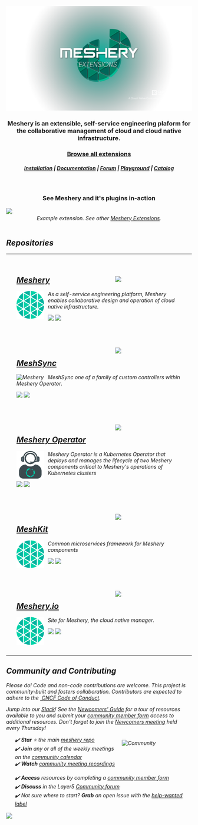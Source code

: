 <div>
    <!-- Top section -->
    <div>
        <img src="https://raw.githubusercontent.com/meshery-extensions/.github/master/profile/assets/img/meshery-extensions-github.png" usemap="#workmap"  />
    </div>
    <!-- Overview section -->
    <div align="center">
        <h3>Meshery is an extensible, self-service engineering plaform for the collaborative management of cloud and cloud native infrastructure.</h3>
        <h3 align="center"><a href="https://meshery.io/extensions">Browse all extensions</a></h3>
        <h5 align="center">
            <a href="https://meshery.io#getting-started">Installation</a> |
            <a href="https://docs.meshery.io">Documentation</a> |
            <a href="https://docs.meshery.io">Forum</a> |
            <a href="https://play.meshery.io">Playground</a> |
            <a href="https://meshery.io/catalog">Catalog</a>
        </h5>
        <br />
    </div>
    <!-- Video Section -->
    <h3 align="center">See Meshery and it's plugins in-action</h3>
    <a href="https://youtu.be/034nVaQUyME">
        <img src="https://raw.githubusercontent.com/meshery/.github/master/profile/assets/img/video.png"  />
    </a>
    <div align="center"><i>Example extension. See other <a href="https://meshery.io/extensions">Meshery Extensions</a>.<i></div>
    <br />
    <!-- Repositories section -->
    <div>
        <h2>Repositories</h2>
        <table border="0px" align="center">
            <tr>
                <!-- Meshery -->
                <td style="padding: 28px;">
                    <img src="https://raw.githubusercontent.com/meshery/.github/master/profile/assets/img/car.svg" width="180px" align="right" style="margin-top: 2rem;" />
                    <h2 align="left"><a href="https://github.com/meshery/meshery">Meshery</a></h2>
                    <img src="https://raw.githubusercontent.com/meshery/meshery/master/.github/assets/images/meshery/meshery-logo.svg" 
                        style="margin-right:10px;" width="75px" alt="Meshery" align="left" />
                    <p>
                    <p>As a self-service engineering platform, Meshery enables collaborative design and operation of
                        cloud native infrastructure.</p>
                    <p align="left"><a href="https://github.com/meshery/meshery/graphs/contributors"
                            alt="GitHub contributors"><img
                                src="https://img.shields.io/github/contributors/Meshery/meshery.svg" /></a>
                                <a href="https://github.com/issues?q=is%3Aopen+is%3Aissue+archived%3Afalse+org%3Alayer5io+org%3Ameshery+org%3Aservice-mesh-performance+org%3Aservice-mesh-patterns+org%3A+label%3A%22help+wanted%22+" alt="GitHub issues by-label">
                                <img src="https://img.shields.io/github/issues/meshery/meshery/help%20wanted.svg?color=informational" /></a>
                    </p>
                    </p>
                </td>
            </tr>
            <tr>
                <!-- MeshSync -->
                <td style="padding: 28px;">
                    <img src="https://raw.githubusercontent.com/meshery/.github/master/profile/assets/img/five-sitting.svg" width="180px" align="right"/>
                    <h2 align="left"><a href="https://github.com/meshery/meshsync">MeshSync</a></h2>
                    <img src="https://raw.githubusercontent.com/layer5io/meshsync/master/.github/readme/images/meshsync.svg"
                        style="margin-right:10px;" width="75px" alt="Meshery" align="left" />
                    <p>MeshSync one of a family of custom controllers within Meshery Operator.</p>
                    <p align="left"><a href="https://github.com/meshery/meshsync/graphs/contributors"
                            alt="GitHub contributors"><img
                                src="https://img.shields.io/github/contributors/Meshery/meshsync.svg" /></a>
                    <a href="https://github.com/issues?q=is%3Aopen+is%3Aissue+archived%3Afalse+org%3Alayer5io+org%3Ameshery+org%3Aservice-mesh-performance+org%3Aservice-mesh-patterns+org%3A+label%3A%22help+wanted%22+" alt="GitHub issues by-label">
                                <img src="https://img.shields.io/github/issues/meshery/meshsync/help%20wanted.svg?color=informational" /></a>
                </td>
            </tr>
            <tr>
                <!-- Meshery Operator -->
                <td style="padding: 28px;">
                    <img src="https://raw.githubusercontent.com/meshery/.github/master/profile/assets/img/five-with-meshery.svg" width="180px" style="margin-left: 10px;" align="right"/>
                    <h2 align="left"><a href="https://github.com/meshery/meshery-operator">Meshery Operator</a></h2>
                    <img src="https://raw.githubusercontent.com/meshery/meshery-operator/master/img/readme/meshery-operator-dark.svg"
                        style="margin-right:10px;" width="75px" alt="Meshery" align="left" />
                    <p>Meshery Operator is a Kubernetes Operator that deploys and manages the lifecycle of two Meshery
                        components critical to Meshery's operations of Kubernetes clusters</p>
                    <p align="left"><a href="https://github.com/meshery/meshery-operator/graphs/contributors"
                            alt="GitHub contributors"><img
                                src="https://img.shields.io/github/contributors/Meshery/meshery-operator.svg" /></a>
                    <a href="https://github.com/issues?q=is%3Aopen+is%3Aissue+archived%3Afalse+org%3Alayer5io+org%3Ameshery+org%3Aservice-mesh-performance+org%3Aservice-mesh-patterns+org%3A+label%3A%22help+wanted%22+" alt="GitHub issues by-label">
                                <img src="https://img.shields.io/github/issues/meshery/meshery-operator/help%20wanted.svg?color=informational" /></a>
                    </p>
                </td>
            </tr>
            <tr>
                <!-- Meshkit -->
                <td style="padding: 28px;">
                    <!-- <hr style="border: 1px dotted #aaaaaaa;" /> -->
                    <img src="https://raw.githubusercontent.com/meshery/.github/master/profile/assets/img/five-inside-rocket.svg" width="180px" align="right"/>
                    <h2 align="left"><a href="https://github.com/meshery/meshkit">MeshKit</a></h2>
                    <img src="https://raw.githubusercontent.com/meshery/meshery/master/.github/assets/images/meshery/meshery-logo.svg"
                        style="margin-right:10px;" width="75px" alt="Meshery" align="left" />
                    <p>Common microservices framework for Meshery components</p>
                    <p align="left"><a href="https://github.com/meshery/meshkit/graphs/contributors"
                            alt="GitHub contributors"><img
                                src="https://img.shields.io/github/contributors/Meshery/meshkit.svg" /></a>
                                <a href="https://github.com/issues?q=is%3Aopen+is%3Aissue+archived%3Afalse+org%3Alayer5io+org%3Ameshery+org%3Aservice-mesh-performance+org%3Aservice-mesh-patterns+org%3A+label%3A%22help+wanted%22+" alt="GitHub issues by-label">
                                <img src="https://img.shields.io/github/issues/meshery/meshkit/help%20wanted.svg?color=informational" /></a>
                    </p>
                </td>
            </tr>
            <tr>
                <!-- Meshery.io -->
                <td style="padding: 28px;">
                    <img src="https://raw.githubusercontent.com/meshery/.github/master/profile/assets/img/five-at-door.svg" width="180px" align="right" />
                    <h2 align="left"><a href="https://github.com/meshery/meshery.io">Meshery.io</a></h2>
                    <img src="https://raw.githubusercontent.com/meshery/meshery/master/.github/assets/images/meshery/meshery-logo.svg"
                        style="margin-right:10px;" width="75px" alt="Meshery" align="left" />
                    <p>Site for Meshery, the cloud native manager.</p>
                    <p align="left"><a href="https://github.com/meshery/meshery.io/graphs/contributors"
                            alt="GitHub contributors">
                    <img
                                src="https://img.shields.io/github/contributors/Meshery/meshery.io.svg" /></a>
                                <a href="https://github.com/issues?q=is%3Aopen+is%3Aissue+archived%3Afalse+org%3Alayer5io+org%3Ameshery+org%3Aservice-mesh-performance+org%3Aservice-mesh-patterns+org%3A+label%3A%22help+wanted%22+" alt="GitHub issues by-label">
                                <img src="https://img.shields.io/github/issues/meshery/meshery.io/help%20wanted.svg?color=informational" /></a>
                    </p>
                </td>
            </tr>
        </table>
    </div>
    <!-- Contributing and Guidelines -->
    <div>
        <h2>Community and Contributing</h2>
        <p>Please do! Code and non-code contributions are welcome. This project is community-built and fosters collaboration. Contributors are expected to adhere to the <a href="https://github.com/cncf/foundation/blob/main/code-of-conduct.md"> CNCF Code of Conduct</a>.
        </p>
        <p>Jump into our <a href="https://mesheryio.slack.com">Slack</a>! See the <a href="https://layer5.io/community/newcomers">Newcomers' Guide</a> for a tour of resources available to you and submit your <a href="https://layer5.io/newcomers">community member form</a> access to additional resources. Don't forget to join the <a href="https://meshery.io/calendar">Newcomers meeting</a> held every Thursday!
        </p>
        <img src="https://raw.githubusercontent.com/layer5io/.github/master/assets/community.png"
            style="margin:10px;" width="180px" alt="Community" align="right" />
        <ul>
            ✔️ <b>Star</b> ⭐ the main <a href="https://github.com/meshery/meshery">meshery repo</a><br />
            ✔️ <b>Join</b> any or all of the weekly meetings on the <a href="https://meet.meshery.io">community
                    calendar</a><br />
            ✔️ <b>Watch</b> <a
                    href="https://www.youtube.com/@mesheryio?sub_confirmation=1">community meeting
                    recordings</a><br />
            <p>✔️ <b>Access</b> resources by completing a <a href="https://layer5.io/newcomers"> community member form
                </a><br />
            ✔️ <b>Discuss</b> in the Layer5 <a href="https://meshery.io/community#discussion-forums">Community forum</a><br />
            ✔️ Not sure where to start? <b>Grab</b> an open issue with the <a
                    href="https://github.com/issues?q=is%3Aopen+is%3Aissue+archived%3Afalse+org%3Alayer5io+org%3Ameshery+org%3Ameshery-extensions+org%3Aservice-mesh-performance+org%3Aservice-mesh-patterns+label%3A%22help+wanted%22+">help-wanted
                    label</a><br />
        </ul>
    </div>
    <!-- Footer Section -->
    <img src="https://raw.githubusercontent.com/meshery/.github/master/profile/assets/img/footer.png" align="center" />
</div>
